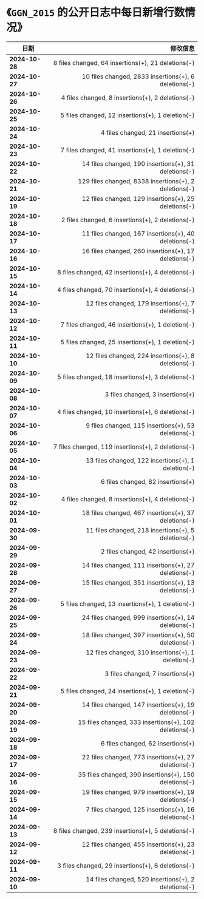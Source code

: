 # 《`GGN_2015` 的公开日志中每日新增行数情况》

| 日期 | 修改信息 |
| ---- | ----: |
| **2024-10-28** | 8 files changed, 64 insertions(+), 21 deletions(-) |
| **2024-10-27** | 10 files changed, 2833 insertions(+), 6 deletions(-) |
| **2024-10-26** | 4 files changed, 8 insertions(+), 2 deletions(-) |
| **2024-10-25** | 5 files changed, 12 insertions(+), 1 deletion(-) |
| **2024-10-24** | 4 files changed, 21 insertions(+) |
| **2024-10-23** | 7 files changed, 41 insertions(+), 1 deletion(-) |
| **2024-10-22** | 14 files changed, 190 insertions(+), 31 deletions(-) |
| **2024-10-21** | 129 files changed, 8338 insertions(+), 2 deletions(-) |
| **2024-10-19** | 12 files changed, 129 insertions(+), 25 deletions(-) |
| **2024-10-18** | 2 files changed, 6 insertions(+), 2 deletions(-) |
| **2024-10-17** | 11 files changed, 167 insertions(+), 40 deletions(-) |
| **2024-10-16** | 16 files changed, 260 insertions(+), 17 deletions(-) |
| **2024-10-15** | 8 files changed, 42 insertions(+), 4 deletions(-) |
| **2024-10-14** | 4 files changed, 70 insertions(+), 4 deletions(-) |
| **2024-10-13** | 12 files changed, 179 insertions(+), 7 deletions(-) |
| **2024-10-12** | 7 files changed, 46 insertions(+), 1 deletion(-) |
| **2024-10-11** | 5 files changed, 25 insertions(+), 1 deletion(-) |
| **2024-10-10** | 12 files changed, 224 insertions(+), 8 deletions(-) |
| **2024-10-09** | 5 files changed, 18 insertions(+), 3 deletions(-) |
| **2024-10-08** | 3 files changed, 3 insertions(+) |
| **2024-10-07** | 4 files changed, 10 insertions(+), 6 deletions(-) |
| **2024-10-06** | 9 files changed, 115 insertions(+), 53 deletions(-) |
| **2024-10-05** | 7 files changed, 119 insertions(+), 2 deletions(-) |
| **2024-10-04** | 13 files changed, 122 insertions(+), 1 deletion(-) |
| **2024-10-03** | 6 files changed, 82 insertions(+) |
| **2024-10-02** | 4 files changed, 8 insertions(+), 4 deletions(-) |
| **2024-10-01** | 18 files changed, 467 insertions(+), 37 deletions(-) |
| **2024-09-30** | 11 files changed, 218 insertions(+), 5 deletions(-) |
| **2024-09-29** | 2 files changed, 42 insertions(+) |
| **2024-09-28** | 14 files changed, 111 insertions(+), 27 deletions(-) |
| **2024-09-27** | 15 files changed, 351 insertions(+), 13 deletions(-) |
| **2024-09-26** | 5 files changed, 13 insertions(+), 1 deletion(-) |
| **2024-09-25** | 24 files changed, 999 insertions(+), 14 deletions(-) |
| **2024-09-24** | 18 files changed, 397 insertions(+), 50 deletions(-) |
| **2024-09-23** | 12 files changed, 310 insertions(+), 1 deletion(-) |
| **2024-09-22** | 3 files changed, 7 insertions(+) |
| **2024-09-21** | 5 files changed, 24 insertions(+), 1 deletion(-) |
| **2024-09-20** | 14 files changed, 147 insertions(+), 19 deletions(-) |
| **2024-09-19** | 15 files changed, 333 insertions(+), 102 deletions(-) |
| **2024-09-18** | 6 files changed, 62 insertions(+) |
| **2024-09-17** | 22 files changed, 773 insertions(+), 27 deletions(-) |
| **2024-09-16** | 35 files changed, 390 insertions(+), 150 deletions(-) |
| **2024-09-15** | 19 files changed, 979 insertions(+), 19 deletions(-) |
| **2024-09-14** | 7 files changed, 125 insertions(+), 16 deletions(-) |
| **2024-09-13** | 8 files changed, 239 insertions(+), 5 deletions(-) |
| **2024-09-12** | 12 files changed, 455 insertions(+), 23 deletions(-) |
| **2024-09-11** | 3 files changed, 29 insertions(+), 6 deletions(-) |
| **2024-09-10** | 14 files changed, 520 insertions(+), 2 deletions(-) |
